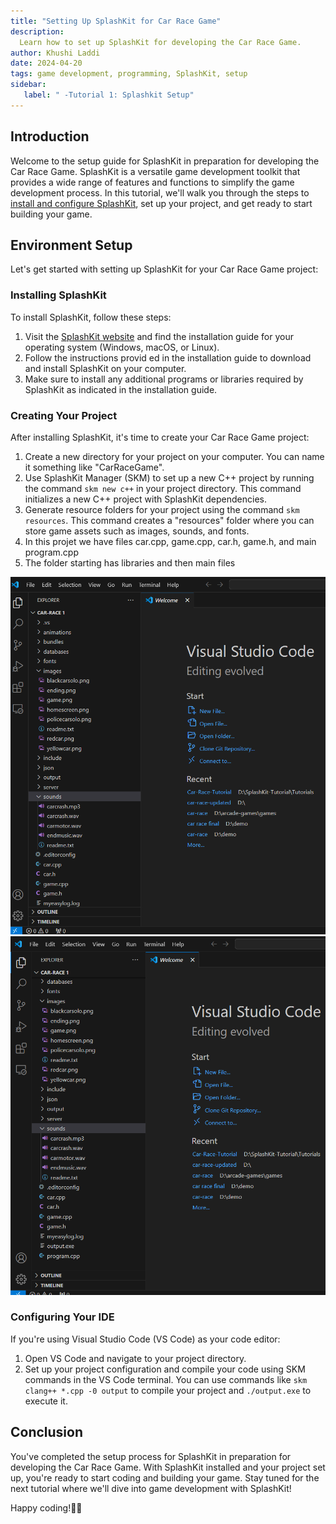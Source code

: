 ```yaml
---
title: "Setting Up SplashKit for Car Race Game"
description: 
  Learn how to set up SplashKit for developing the Car Race Game.
author: Khushi Laddi
date: 2024-04-20
tags: game development, programming, SplashKit, setup
sidebar: 
   label: " -Tutorial 1: Splashkit Setup"
---
```


## Introduction

Welcome to the setup guide for SplashKit in preparation for developing the Car Race Game. SplashKit is a versatile game development toolkit that provides a wide range of features and functions to simplify the game development process. In this tutorial, we'll walk you through the steps to [install and configure SplashKit](https://splashkit.io/articles/installation/), set up your project, and get ready to start building your game.

## Environment Setup

Let's get started with setting up SplashKit for your Car Race Game project:

### Installing SplashKit

To install SplashKit, follow these steps:

1. Visit the [SplashKit website](https://splashkit.io/articles/installation/) and find the installation guide for your operating system (Windows, macOS, or Linux).
2. Follow the instructions provid ed in the installation guide to download and install SplashKit on your computer.
3. Make sure to install any additional programs or libraries required by SplashKit as indicated in the installation guide.

### Creating Your Project

After installing SplashKit, it's time to create your Car Race Game project:

1. Create a new directory for your project on your computer. You can name it something like "CarRaceGame".
2. Use SplashKit Manager (SKM) to set up a new C++ project by running the command `skm new c++` in your project directory. This command initializes a new C++ project with SplashKit dependencies.
3. Generate resource folders for your project using the command `skm resources`. This command creates a "resources" folder where you can store game assets such as images, sounds, and fonts.
4. In this projet we have files car.cpp, game.cpp, car.h, game.h, and main program.cpp
5. The folder starting has libraries and then main files

![image](images/folder1.png)
![image](images/Folder2.png)

### Configuring Your IDE

If you're using Visual Studio Code (VS Code) as your code editor:

1. Open VS Code and navigate to your project directory.
2. Set up your project configuration and compile your code using SKM commands in the VS Code terminal. You can use commands like `skm clang++ *.cpp -0 output` to compile your project and `./output.exe` to execute it.


## Conclusion

You've completed the setup process for SplashKit in preparation for developing the Car Race Game. With SplashKit installed and your project set up, you're ready to start coding and building your game. Stay tuned for the next tutorial where we'll dive into game development with SplashKit!

Happy coding!🚗💨
